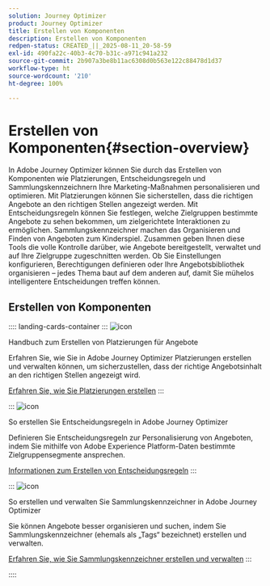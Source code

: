 ```yaml
---
solution: Journey Optimizer
product: Journey Optimizer
title: Erstellen von Komponenten
description: Erstellen von Komponenten
redpen-status: CREATED_||_2025-08-11_20-58-59
exl-id: 490fa22c-40b3-4c70-b31c-a971c941a232
source-git-commit: 2b907a3be8b11ac6308d0b563e122c88478d1d37
workflow-type: ht
source-wordcount: '210'
ht-degree: 100%

---
```


# Erstellen von Komponenten{#section-overview}

In Adobe Journey Optimizer können Sie durch das Erstellen von Komponenten wie Platzierungen, Entscheidungsregeln und Sammlungskennzeichnern Ihre Marketing-Maßnahmen personalisieren und optimieren. Mit Platzierungen können Sie sicherstellen, dass die richtigen Angebote an den richtigen Stellen angezeigt werden. Mit Entscheidungsregeln können Sie festlegen, welche Zielgruppen bestimmte Angebote zu sehen bekommen, um zielgerichtete Interaktionen zu ermöglichen. Sammlungskennzeichner machen das Organisieren und Finden von Angeboten zum Kinderspiel. Zusammen geben Ihnen diese Tools die volle Kontrolle darüber, wie Angebote bereitgestellt, verwaltet und auf Ihre Zielgruppe zugeschnitten werden. Ob Sie Einstellungen konfigurieren, Berechtigungen definieren oder Ihre Angebotsbibliothek organisieren – jedes Thema baut auf dem anderen auf, damit Sie mühelos intelligentere Entscheidungen treffen können.

## Erstellen von Komponenten

:::: landing-cards-container
:::
![icon](https://cdn.experienceleague.adobe.com/icons/list-check.svg?lang=de)

Handbuch zum Erstellen von Platzierungen für Angebote

Erfahren Sie, wie Sie in Adobe Journey Optimizer Platzierungen erstellen und verwalten können, um sicherzustellen, dass der richtige Angebotsinhalt an den richtigen Stellen angezeigt wird.

[Erfahren Sie, wie Sie Platzierungen erstellen](../using/offers/offer-library/creating-placements.md)
:::

:::
![icon](https://cdn.experienceleague.adobe.com/icons/bullseye.svg?lang=de)

So erstellen Sie Entscheidungsregeln in Adobe Journey Optimizer

Definieren Sie Entscheidungsregeln zur Personalisierung von Angeboten, indem Sie mithilfe von Adobe Experience Platform-Daten bestimmte Zielgruppensegmente ansprechen.

[Informationen zum Erstellen von Entscheidungsregeln](../using/offers/offer-library/creating-decision-rules.md)
:::

:::
![icon](https://cdn.experienceleague.adobe.com/icons/tags.svg?lang=de)

So erstellen und verwalten Sie Sammlungskennzeichner in Adobe Journey Optimizer

Sie können Angebote besser organisieren und suchen, indem Sie Sammlungskennzeichner (ehemals als „Tags“ bezeichnet) erstellen und verwalten.

[Erfahren Sie, wie Sie Sammlungskennzeichner erstellen und verwalten](../using/offers/offer-library/creating-tags.md)
:::

::::
